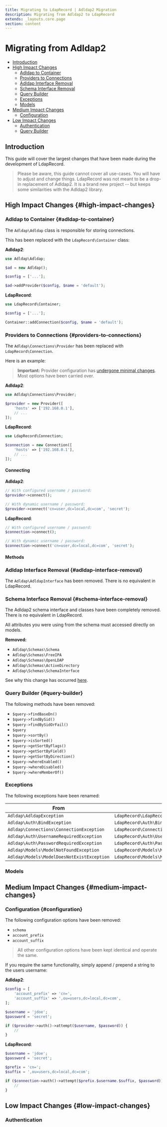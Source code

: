 ```yaml
---
title: Migrating to LdapRecord | Adldap2 Migration
description: Migrating from Adldap2 to LdapRecord
extends: _layouts.core.page
section: content
---
```


# Migrating from Adldap2

- [Introduction](#introduction)
- [High Impact Changes](#high-impact-changes)
  - [Adldap to Container](#adldap-to-container)
  - [Providers to Connections](#providers-to-connections)
  - [Adldap Interface Removal](#adldap-interface-removal)
  - [Schema Interface Removal](#schema-interface-removal)
  - [Query Builder](#query-builder)
  - [Exceptions](#exceptions)
  - [Models](#)
- [Medium Impact Changes](#medium-impact-changes)
  - [Configuration](#configuration)
- [Low Impact Changes](#)
  - [Authentication](#)
  - [Query Builder](#)

## Introduction

This guide will cover the largest changes that have been made during the development of LdapRecord.

> Please be aware, this guide cannot cover all use-cases. You will have to adjust and change things.
> LdapRecord was not meant to be a drop-in replacement of Adldap2. It is a brand new project
> -- but keeps some similarities with the Adldap2 library.

## High Impact Changes {#high-impact-changes}

### Adldap to Container {#adldap-to-container}

The `Adldap\Adldap` class is responsible for storing connections.

This has been replaced with the `LdapRecord\Container` class:

**Adldap2**:
```php
use Adldap\Adldap;

$ad = new Adldap();

$config = ['...'];

$ad->addProvider($config, $name = 'default');
```

**LdapRecord**:
```php
use LdapRecord\Container;

$config = ['...'];

Container::addConnection($config, $name = 'default');
```

### Providers to Connections {#providers-to-connections}

The `Adldap\Connections\Provider` has been replaced with `LdapRecord\Connection`.

Here is an example:

> **Important:** Provider configuration has [undergone minimal changes](#configuration).
> Most options have been carried over.

**Adldap2**:
```php
use Adldap\Connections\Provider;

$provider = new Provider([
    'hosts' => ['192.168.0.1'],
    // ...
]);
```

**LdapRecord**:
```php
use LdapRecord\Connection;

$connection = new Connection([
    'hosts' => ['192.168.0.1'],
    // ...
]);
```

#### Connecting

**Adldap2**:
```php
// With configured username / password:
$provider->connect();

// With dynamic username / password:
$provider->connect('cn=user,dc=local,dc=com', 'secret');
```

**LdapRecord**:
```php
// With configured username / password:
$connection->connect();

// With dynamic username / password:
$connection->connect('cn=user,dc=local,dc=com', 'secret');
```

#### Methods

### Adldap Interface Removal {#adldap-interface-removal}

The `Adldap\AdldapInterface` has been removed. There is no equivalent in LdapRecord.

### Schema Interface Removal {#schema-interface-removal}

The Adldap2 schema interface and classes have been completely removed. There is no equivalent in LdapRecord.

All attributes you were using from the schema must accessed directly on models.

**Removed:**

- `Adldap\Schemas\Schema`
- `Adldap\Schemas\FreeIPA`
- `Adldap\Schemas\OpenLDAP`
- `Adldap\Schemas\ActiveDirectory`
- `Adldap\Schemas\SchemaInterface`

See why this change has occurred [here](https://stevebauman.ca/posts/why-ldap-record/).

### Query Builder {#query-builder}

The following methods have been removed:

- `$query->findBaseDn()`
- `$query->findBySid()`
- `$query->findBySidOrFail()`
- `$query`
- `$query->sortBy()`
- `$query->isSorted()`
- `$query->getSortByFlags()`
- `$query->getSortByField()`
- `$query->getSortByDirection()`
- `$query->whereEnabled()`
- `$query->whereDisabled()`
- `$query->whereMemberOf()`

### Exceptions

The following exceptions have been renamed:

From | To |
--- | --- |
`Adldap\AdldapException` | `LdapRecord\LdapRecordException` |
`Adldap\Auth\BindException` | `LdapRecord\Auth\BindException` |
`Adldap\Connections\ConnectionException` | `LdapRecord\ConnectionException` |
`Adldap\Auth\UsernameRequiredException` | `LdapRecord\Auth\UsernameRequiredException` |
`Adldap\Auth\PasswordRequiredException` | `LdapRecord\Auth\PasswordRequiredException` |
`Adldap\Models\ModelNotFoundException` | `LdapRecord\Models\ModelNotFoundException` |
`Adldap\Models\ModelDoesNotExistException` | `LdapRecord\Models\ModelDoesNotExistException` |

### Models

## Medium Impact Changes {#medium-impact-changes}

### Configuration {#configuration}

The following configuration options have been removed:

- `schema`
- `account_prefix`
- `account_suffix`

> All other configuration options have been kept identical and operate the same.

If you require the same functionality, simply append / prepend a string to the users username:

**Adldap2**:
```php
$config = [
    'account_prefix' => 'cn=',
    'account_suffix' => ',ou=users,dc=local,dc=com',
];

$username = 'jdoe';
$password = 'secret';

if ($provider->auth()->attempt($username, $password)) {
    //
}
```

**LdapRecord**:
```php
$username = 'jdoe';
$password = 'secret';

$prefix = 'cn=';
$suffix = ',ou=users,dc=local,dc=com';

if ($connection->auth()->attempt($prefix.$username.$suffix, $password)) {
    //
}
```

## Low Impact Changes {#low-impact-changes}


### Authentication

